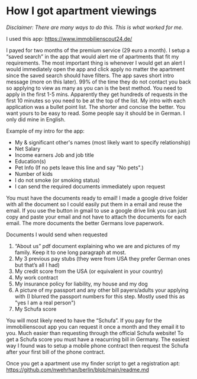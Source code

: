 # How I got apartment viewings

*Disclaimer: There are many ways to do this. This is what worked for me.*

I used this app: https://www.immobilienscout24.de/ 

I payed for two months of the premium service (29 euro a month).
I setup a “saved search” in the app that would alert me of apartments that fit my requirements.
The most important thing is whenever I would get an alert I would immediately open the app and click apply no matter the apartment since the saved search should have filters.
The app saves short intro message (more on this later). 99% of the time they do not contact you back so applying to view as many as you can is the best method.
You need to apply in the first 1-5 mins. Apparently they get hundreds of requests in the first 10 minutes so you need to be at the top of the list. 
My intro with each application was a bullet point list. The shorter and concise the better. 
You want yours to be easy to read. Some people say it should be in German. I only did mine in English.

Example of my intro for the app:
* My & significant other's names (most likely want to specify relationship)
* Net Salary
* Income earners Job and job title
* Education(s)
* Pet Info (If no pets leave this line and say "No pets".)
* Number of kids
* I do not smoke (or smoking status)
* I can send the required documents immediately upon request

You must have the documents ready to email! I made a google drive folder with all the document so I could easily
put them in a email and reuse the email. If you use the button in gmail to use a google drive link you can just copy and paste your email and not have to attach the documents for each email. The more documents the better Germans love paperwork.

Documents I would send when requested
1. “About us” pdf document explaining who we are and pictures of my family. Keep it to one long paragraph at most.
2. My 3 previous pay stubs (they were from USA they prefer German ones but that’s all I had)
3. My credit score from the USA (or equivalent in your country)
4. My work contract
5. My insurance policy for liability, my house and my dog
6. A picture of my passport and any other bill payers/adults your applying with (I blurred the passport numbers for this step. Mostly used this as "yes I am a real person")
7. My Schufa score

You will most likely need to have the “Schufa”. If you pay for the immobilienscout app you can request it once a month and they email it to you. 
Much easier than requesting through the official Schufa website! To get a Schufa score you must have a reacurring bill in Germany.
The easiest way I found was to setup a mobile phone contract then request the Schufa after your first bill of the phone contract.

Once you get a apartment use my finder script to get a registration apt: https://github.com/nwehrhan/berlin/blob/main/readme.md


